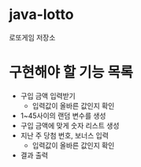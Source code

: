 # java-lotto
로또게임 저장소

# 구현해야 할 기능 목록
+ 구입 금액 입력받기
  + 입력값이 올바른 값인지 확인
+ 1~45사이의 랜덤 변수를 생성
+ 구입 금액에 맞게 숫자 리스트 생성
+ 지난 주 당첨 번호, 보너스 입력
  + 입력값이 올바른 값인지 확인
+ 결과 출력
